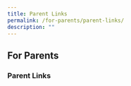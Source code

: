 ```yaml
---
title: Parent Links
permalink: /for-parents/parent-links/
description: ""
---
```

## For Parents

### Parent Links


